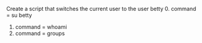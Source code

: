 Create a script that switches the current user to the user betty
0. command  = su betty
1. command = whoami
2. command = groups
